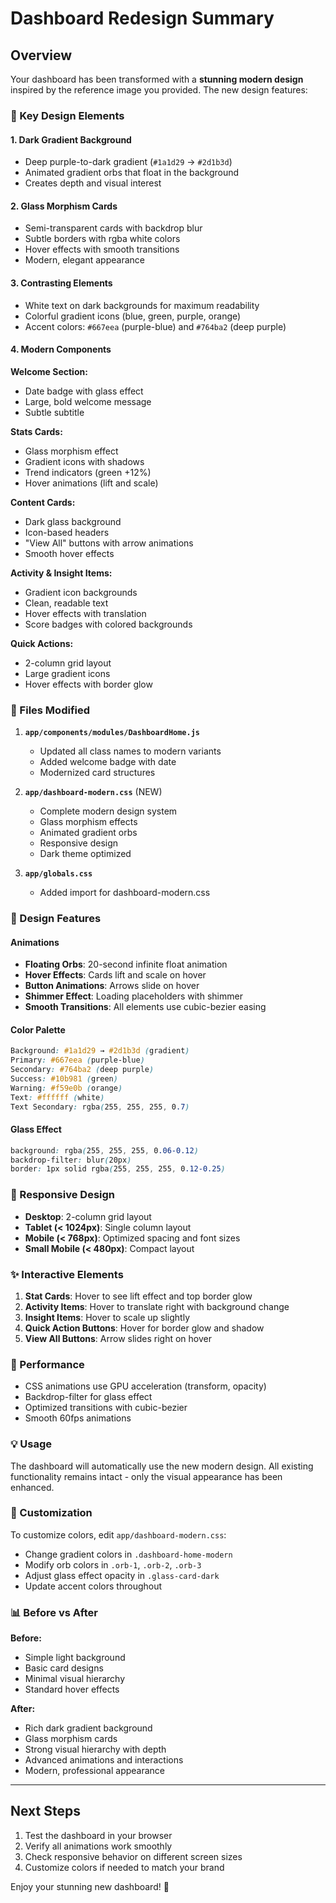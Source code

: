 # Dashboard Redesign Summary

## Overview
Your dashboard has been transformed with a **stunning modern design** inspired by the reference image you provided. The new design features:

### 🎨 Key Design Elements

#### 1. **Dark Gradient Background**
- Deep purple-to-dark gradient (`#1a1d29` → `#2d1b3d`)
- Animated gradient orbs that float in the background
- Creates depth and visual interest

#### 2. **Glass Morphism Cards**
- Semi-transparent cards with backdrop blur
- Subtle borders with rgba white colors
- Hover effects with smooth transitions
- Modern, elegant appearance

#### 3. **Contrasting Elements**
- White text on dark backgrounds for maximum readability
- Colorful gradient icons (blue, green, purple, orange)
- Accent colors: `#667eea` (purple-blue) and `#764ba2` (deep purple)

#### 4. **Modern Components**

**Welcome Section:**
- Date badge with glass effect
- Large, bold welcome message
- Subtle subtitle

**Stats Cards:**
- Glass morphism effect
- Gradient icons with shadows
- Trend indicators (green +12%)
- Hover animations (lift and scale)

**Content Cards:**
- Dark glass background
- Icon-based headers
- "View All" buttons with arrow animations
- Smooth hover effects

**Activity & Insight Items:**
- Gradient icon backgrounds
- Clean, readable text
- Hover effects with translation
- Score badges with colored backgrounds

**Quick Actions:**
- 2-column grid layout
- Large gradient icons
- Hover effects with border glow

### 📁 Files Modified

1. **`app/components/modules/DashboardHome.js`**
   - Updated all class names to modern variants
   - Added welcome badge with date
   - Modernized card structures

2. **`app/dashboard-modern.css`** (NEW)
   - Complete modern design system
   - Glass morphism effects
   - Animated gradient orbs
   - Responsive design
   - Dark theme optimized

3. **`app/globals.css`**
   - Added import for dashboard-modern.css

### 🎯 Design Features

#### Animations
- **Floating Orbs**: 20-second infinite float animation
- **Hover Effects**: Cards lift and scale on hover
- **Button Animations**: Arrows slide on hover
- **Shimmer Effect**: Loading placeholders with shimmer
- **Smooth Transitions**: All elements use cubic-bezier easing

#### Color Palette
```css
Background: #1a1d29 → #2d1b3d (gradient)
Primary: #667eea (purple-blue)
Secondary: #764ba2 (deep purple)
Success: #10b981 (green)
Warning: #f59e0b (orange)
Text: #ffffff (white)
Text Secondary: rgba(255, 255, 255, 0.7)
```

#### Glass Effect
```css
background: rgba(255, 255, 255, 0.06-0.12)
backdrop-filter: blur(20px)
border: 1px solid rgba(255, 255, 255, 0.12-0.25)
```

### 📱 Responsive Design
- **Desktop**: 2-column grid layout
- **Tablet (< 1024px)**: Single column layout
- **Mobile (< 768px)**: Optimized spacing and font sizes
- **Small Mobile (< 480px)**: Compact layout

### ✨ Interactive Elements

1. **Stat Cards**: Hover to see lift effect and top border glow
2. **Activity Items**: Hover to translate right with background change
3. **Insight Items**: Hover to scale up slightly
4. **Quick Action Buttons**: Hover for border glow and shadow
5. **View All Buttons**: Arrow slides right on hover

### 🚀 Performance
- CSS animations use GPU acceleration (transform, opacity)
- Backdrop-filter for glass effect
- Optimized transitions with cubic-bezier
- Smooth 60fps animations

### 💡 Usage
The dashboard will automatically use the new modern design. All existing functionality remains intact - only the visual appearance has been enhanced.

### 🎨 Customization
To customize colors, edit `app/dashboard-modern.css`:
- Change gradient colors in `.dashboard-home-modern`
- Modify orb colors in `.orb-1`, `.orb-2`, `.orb-3`
- Adjust glass effect opacity in `.glass-card-dark`
- Update accent colors throughout

### 📊 Before vs After

**Before:**
- Simple light background
- Basic card designs
- Minimal visual hierarchy
- Standard hover effects

**After:**
- Rich dark gradient background
- Glass morphism cards
- Strong visual hierarchy with depth
- Advanced animations and interactions
- Modern, professional appearance

---

## Next Steps
1. Test the dashboard in your browser
2. Verify all animations work smoothly
3. Check responsive behavior on different screen sizes
4. Customize colors if needed to match your brand

Enjoy your stunning new dashboard! 🎉
